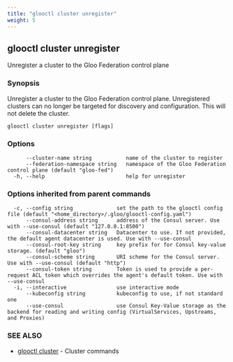 ```yaml
---
title: "glooctl cluster unregister"
weight: 5
---
```

## glooctl cluster unregister

Unregister a cluster to the Gloo Federation control plane

### Synopsis

Unregister a cluster to the Gloo Federation control plane. Unregistered clusters can no longer be targeted for discovery and configuration. This will not delete the cluster.

```
glooctl cluster unregister [flags]
```

### Options

```
      --cluster-name string           name of the cluster to register
      --federation-namespace string   namespace of the Gloo Federation control plane (default "gloo-fed")
  -h, --help                          help for unregister
```

### Options inherited from parent commands

```
  -c, --config string              set the path to the glooctl config file (default "<home_directory>/.gloo/glooctl-config.yaml")
      --consul-address string      address of the Consul server. Use with --use-consul (default "127.0.0.1:8500")
      --consul-datacenter string   Datacenter to use. If not provided, the default agent datacenter is used. Use with --use-consul
      --consul-root-key string     key prefix for for Consul key-value storage. (default "gloo")
      --consul-scheme string       URI scheme for the Consul server. Use with --use-consul (default "http")
      --consul-token string        Token is used to provide a per-request ACL token which overrides the agent's default token. Use with --use-consul
  -i, --interactive                use interactive mode
      --kubeconfig string          kubeconfig to use, if not standard one
      --use-consul                 use Consul Key-Value storage as the backend for reading and writing config (VirtualServices, Upstreams, and Proxies)
```

### SEE ALSO

* [glooctl cluster](../glooctl_cluster)	 - Cluster commands

